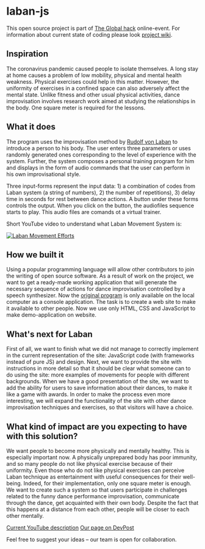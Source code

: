 # laban-js

This open source project is part of [The Global hack](https://theglobalhack.com/) online-event. For information about current state of coding please look [project wiki](https://github.com/matyushkin/laban-js/wiki).

## Inspiration
The coronavirus pandemic caused people to isolate themselves. A long stay at home causes a problem of low mobility, physical and mental health weakness. Physical exercises could help in this matter. However, the uniformity of exercises in a confined space can also adversely affect the mental state. Unlike fitness and other usual physical activities, dance improvisation involves research work aimed at studying the relationships in the body. One square meter is required for the lessons.

## What it does
The program uses the improvisation method by [Rudolf von Laban](https://en.wikipedia.org/wiki/Rudolf_von_Laban) to introduce a person to his body. The user enters three parameters or uses randomly generated ones corresponding to the level of experience with the system. Further, the system composes a personal training program for him and displays in the form of audio commands that the user can perform in his own improvisational style.

Three input-forms represent the input data: 1) a combination of codes from Laban system (a string of numbers), 2) the number of repetitions), 3) delay time in seconds for rest between dance actions. A button under these forms controls the output. When you click on the button, the audiofiles sequence starts to play. This audio files are comands ot a virtual trainer.

Short YouTube video to understand what Laban Movement System is:

[![Laban Movement Efforts](http://img.youtube.com/vi/OK-7QhORB9k/0.jpg)](http://www.youtube.com/watch?v=OK-7QhORB9k "Laban Movement Efforts")

## How we built it
Using a popular programming language will allow other contributors to join the writing of open source software.
As a result of work on the project, we want to get a ready-made working application
that will generate the necessary sequence of actions for dance improvisation controlled by a speech synthesizer.
Now the [original program](https://github.com/techandtech/laban) is only available on the local computer as a console application. The task is to create a web site to make it available to other people. Now we use only HTML, CSS and JavaScript to make demo-application on website. 

## What's next for Laban
First of all, we want to finish what we did not manage to correctly implement in the current representation of the site: JavaScript code (with frameworks instead of pure JS) and design. Next, we want to provide the site with instructions in more detail so that it should be clear what someone can to do using the site: more examples of movements for people with different backgrounds. When we have a good presentation of the site, we want to add the ability for users to save information about their dances, to make it like a game with awards. In order to make the process even more interesting, we will expand the functionality of the site with other dance improvisation techniques and exercises, so that visitors will have a choice. 

## What kind of impact are you expecting to have with this solution?
We want people to become more physically and mentally healthy. This is especially important now. A physically unprepared body has poor immunity, and so many people do not like physical exercise because of their uniformity. Even those who do not like physical exercises can perceive Laban technique as entertainment with useful consequences for their well-being. Indeed, for their implementation, only one square meter is enough. We want to create such a system so that users participate in challenges related to the funny dance performance improvisation, communicate through the dance, get acquainted with their own body. Despite the fact that this happens at a distance from each other, people will be closer to each other mentally.

[Current YouTube description](https://youtu.be/6z9MBkoIraU)
[Our page on DevPost](https://devpost.com/software/laban#updates)

Feel free to suggest your ideas – our team is open for collaboration.
